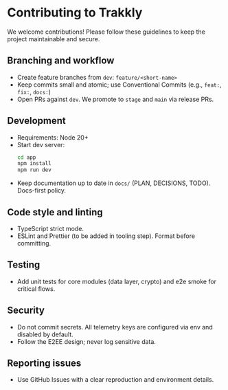 # Contributing to Trakkly

We welcome contributions! Please follow these guidelines to keep the project maintainable and secure.

## Branching and workflow
- Create feature branches from `dev`: `feature/<short-name>`
- Keep commits small and atomic; use Conventional Commits (e.g., `feat:`, `fix:`, `docs:`)
- Open PRs against `dev`. We promote to `stage` and `main` via release PRs.

## Development
- Requirements: Node 20+
- Start dev server:
  ```bash
  cd app
  npm install
  npm run dev
  ```
- Keep documentation up to date in `docs/` (PLAN, DECISIONS, TODO). Docs-first policy.

## Code style and linting
- TypeScript strict mode.
- ESLint and Prettier (to be added in tooling step). Format before committing.

## Testing
- Add unit tests for core modules (data layer, crypto) and e2e smoke for critical flows.

## Security
- Do not commit secrets. All telemetry keys are configured via env and disabled by default.
- Follow the E2EE design; never log sensitive data.

## Reporting issues
- Use GitHub Issues with a clear reproduction and environment details.
